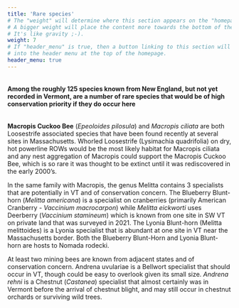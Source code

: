 ```yaml
---
title: 'Rare species'
# The "weight" will determine where this section appears on the "homepage".
# A bigger weight will place the content more towards the bottom of the page.
# It's like gravity ;-).
weight: 7
# If "header_menu" is true, then a button linking to this section will be placed
# into the header menu at the top of the homepage.
header_menu: true
---
```


<div style="display:flex;  
            justify-content: center;">
<h4> 
Among the roughly 125 species known from New England, but not yet recorded in Vermont, are a number of rare species that would be of high conservation priority if they do occur here
</h4>
</div>

<b>Macropis Cuckoo Bee</b> (<i>Epeoloides pilosula</i>) and <i>Macropis ciliata</i> are both Loosestrife associated species that have been found recently at several sites in Massachusetts. Whorled Loosestrife (Lysimachia quadrifolia) on dry, hot powerline ROWs would be the most likely habitat for Macropis ciliata and any nest aggregation of Macropis could support the Macropis Cuckoo Bee, which is so rare it was thought to be extinct until it was rediscovered in the early 2000’s. 

In the same family with Macropis, the genus Melitta contains 3 specialists that are potentially in VT and of conservation concern. The Blueberry Blunt-horn (<i>Melitta americana</i>) is a specialist on cranberries (primarily American Cranberry - <i>Vaccinium macrocarpon</i>) while <i>Melitta eickworti</i> uses Deerberry (<i>Vaccinium stamineum</i>) which is known from one site in SW VT on private land that was surveyed in 2021. The Lyonia Blunt-horn (Melitta melittoides) is a Lyonia specialist that is abundant at one site in VT near the Massachusetts border. Both the Blueberry Blunt-Horn and Lyonia Blunt-horn are hosts to Nomada rodecki. 

At least two mining bees are known from adjacent states and of conservation concern. Andrena uvulariae is a Bellwort specialist that should occur in VT, though could be easy to overlook given its small size. <i>Andrena rehni</i> is a Chestnut (<i>Castanea</i>) specialist that almost certainly was in Vermont before the arrival of chestnut blight, and may still occur in chestnut orchards or surviving wild trees. 
